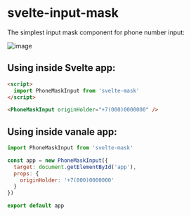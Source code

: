 # svelte-input-mask

The simplest input mask component for phone number input:

![image](https://user-images.githubusercontent.com/40761960/188269627-0d395369-31e7-4b46-81f3-802b5ef04c9c.png)

## Using inside Svelte app:

```html
<script>
  import PhoneMaskInput from 'svelte-mask'
</script>

<PhoneMaskInput originHolder="+7(000)0000000" />
```


## Using inside vanale app:

```js
import PhoneMaskInput from 'svelte-mask'

const app = new PhoneMaskInput({
  target: document.getElementById('app'),
  props: {
    originHolder: '+7(000)0000000'
  }  
})

export default app
```

